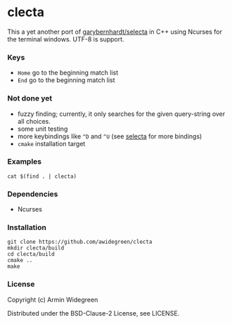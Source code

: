 # clecta

This a yet another port of [garybernhardt/selecta](https://github.com/garybernhardt/selecta) in C++ using Ncurses for the 
terminal windows. UTF-8 is support.

### Keys
* `Home` go to the beginning match list
* `End` go to the beginning match list

### Not done yet
* fuzzy finding; currently, it only searches for the given
query-string over all choices.
* some unit testing 
* more keybindings like `^D` and `^U` (see [selecta](https://github.com/garybernhardt/selecta) for more bindings)
* `cmake` installation target

### Examples

```
cat $(find . | clecta)
```

### Dependencies
* Ncurses

### Installation
```
git clone https://github.com/awidegreen/clecta 
mkdir clecta/build
cd clecta/build
cmake ..
make
```

### License
Copyright (c) Armin Widegreen

Distributed under the BSD-Clause-2 License, see LICENSE.
